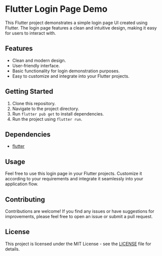 <!DOCTYPE html>
<html lang="en">
<head>
    <meta charset="UTF-8">
    <meta name="viewport" content="width=device-width, initial-scale=1.0">
    <title>Flutter Login Page Demo</title>
</head>
<body>

<h1>Flutter Login Page Demo</h1>

<p>This Flutter project demonstrates a simple login page UI created using Flutter. The login page features a clean and intuitive design, making it easy for users to interact with.</p>

<h2>Features</h2>

<ul>
    <li>Clean and modern design.</li>
    <li>User-friendly interface.</li>
    <li>Basic functionality for login demonstration purposes.</li>
    <li>Easy to customize and integrate into your Flutter projects.</li>
</ul>



<h2>Getting Started</h2>

<ol>
    <li>Clone this repository.</li>
    <li>Navigate to the project directory.</li>
    <li>Run <code>flutter pub get</code> to install dependencies.</li>
    <li>Run the project using <code>flutter run</code>.</li>
</ol>

<h2>Dependencies</h2>

<ul>
    <li><a href="https://flutter.dev/">flutter</a></li>
    
</ul>

<h2>Usage</h2>

<p>Feel free to use this login page in your Flutter projects. Customize it according to your requirements and integrate it seamlessly into your application flow.</p>

<h2>Contributing</h2>

<p>Contributions are welcome! If you find any issues or have suggestions for improvements, please feel free to open an issue or submit a pull request.</p>

<h2>License</h2>

<p>This project is licensed under the MIT License - see the <a href="LICENSE">LICENSE</a> file for details.</p>

</body>
</html>
